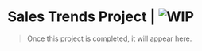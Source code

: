 # Sales Trends Project | ![WIP](https://img.shields.io/badge/%E2%8F%B3-Work%20in%20progress-red)
> Once this project is completed, it will appear here.
